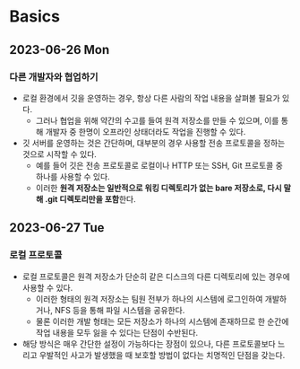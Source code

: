 # Basics
## 2023-06-26 Mon
### 다른 개발자와 협업하기
* 로컬 환경에서 깃을 운영하는 경우, 항상 다른 사람의 작업 내용을 살펴볼 필요가 있다.
  * 그러나 협업을 위해 약간의 수고를 들여 원격 저장소를 만들 수 있으며, 이를 통해 개발자 중 한명이 오프라인 상태더라도 작업을 진행할 수 있다.
* 깃 서버를 운영하는 것은 간단하며, 대부분의 경우 사용할 전송 프로토콜을 정하는 것으로 시작할 수 있다.
  * 예를 들어 깃은 전송 프로토콜로 로컬이나 HTTP 또는 SSH, Git 프로토콜 중 하나를 사용할 수 있다.
  * 이러한 **원격 저장소는 일반적으로 워킹 디렉토리가 없는 bare 저장소로, 다시 말해 .git 디렉토리만을 포함**한다.

## 2023-06-27 Tue
### 로컬 프로토콜
* 로컬 프로토콜은 원격 저장소가 단순히 같은 디스크의 다른 디렉토리에 있는 경우에 사용할 수 있다.
  * 이러한 형태의 원격 저장소는 팀원 전부가 하나의 시스템에 로그인하여 개발하거나, NFS 등을 통해 파일 시스템을 공유한다.
  * 물론 이러한 개발 형태는 모든 저장소가 하나의 시스템에 존재하므로 한 순간에 작업 내용을 모두 잃을 수 있다는 단점이 수반된다.
* 해당 방식은 매우 간단한 설정이 가능하다는 장점이 있으나, 다른 프로토콜보다 느리고 우발적인 사고가 발생했을 때 보호할 방법이 없다는 치명적인 단점을 갖는다.